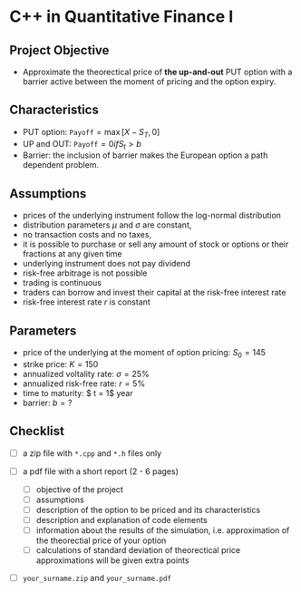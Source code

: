# C++ in Quantitative Finance I 

## Project Objective 
- Approximate the theorectical price of **the up-and-out** PUT  option with a barrier active between the moment of pricing and the option expiry. 

## Characteristics 
- PUT option: $\texttt{Payoff} = \max[X - S_T, 0]$
- UP and OUT: $\texttt{Payoff} = 0 if S_t > b$
- Barrier: the inclusion of barrier makes the European option a path dependent problem.

## Assumptions 
- prices of the underlying instrument follow the log-normal distribution
- distribution parameters $\mu$ and $\sigma$ are constant,
- no transaction costs and no taxes,
- it is possible to purchase or sell any amount of stock or options or their fractions at any given time
- underlying instrument does not pay dividend
- risk-free arbitrage is not possible
- trading is continuous
- traders can borrow and invest their capital at the risk-free interest rate
- risk-free interest rate $r$ is constant

## Parameters 
- price of the underlying at the moment of option pricing: $S_0 = 145$
- strike price: $K = 150$
- annualized voltality rate: $\sigma = 25\%$
- annualized risk-free rate: $r = 5\%$
- time to maturity: $ t = 1$ year
- barrier: $b = ?$

## Checklist
- [ ] a zip file with `*.cpp` and `*.h` files only
- [ ] a pdf file with a short report (2 - 6 pages)
    - [ ] objective of the project
    - [ ] assumptions 
    - [ ] description of the option to be priced and its characteristics 
    - [ ] description and explanation of code elements
    - [ ] information about the results of the simulation, i.e. approximation of the theorectial price of your option 
    - [ ] calculations of standard deviation of theorectical price approximations will be given extra points 
- [ ] `your_surname.zip` and `your_surname.pdf`

